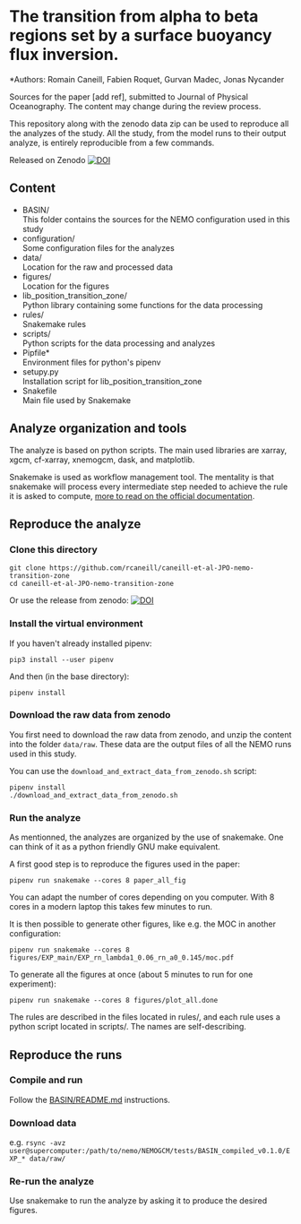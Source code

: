 # The transition from alpha to beta regions set by a surface buoyancy flux inversion.
*Authors: Romain Caneill, Fabien Roquet, Gurvan Madec, Jonas Nycander

Sources for the paper [add ref], submitted to Journal of Physical Oceanography.
The content may change during the review process.

This repository along with the zenodo data zip can be used to reproduce all the analyzes of the study.
All the study, from the model runs to their output analyze, is entirely reproducible from a few commands.

Released on Zenodo
[![DOI](https://zenodo.org/badge/DOI/10.5281/zenodo.5747663.svg)](https://doi.org/10.5281/zenodo.5747663)


## Content

* BASIN/  
  This folder contains the sources for the NEMO configuration used in this study
* configuration/  
  Some configuration files for the analyzes
* data/  
  Location for the raw and processed data
* figures/  
  Location for the figures
* lib_position_transition_zone/  
  Python library containing some functions for the data processing
* rules/  
  Snakemake rules
* scripts/  
  Python scripts for the data processing and analyzes
* Pipfile*  
  Environment files for python's pipenv
* setupy.py  
  Installation script for lib_position_transition_zone
* Snakefile  
  Main file used by Snakemake

## Analyze organization and tools

The analyze is based on python scripts. The main used libraries are xarray, xgcm, cf-xarray, xnemogcm, dask, and matplotlib.

Snakemake is used as workflow management tool.
The mentality is that snakemake will process every intermediate step needed to achieve the rule it is asked to compute,
[more to read on the official documentation](https://snakemake.readthedocs.io).

## Reproduce the analyze

### Clone this directory

```
git clone https://github.com/rcaneill/caneill-et-al-JPO-nemo-transition-zone
cd caneill-et-al-JPO-nemo-transition-zone
```

Or use the release from zenodo:
[![DOI](https://zenodo.org/badge/DOI/10.5281/zenodo.5747663.svg)](https://doi.org/10.5281/zenodo.5747663)

### Install the virtual environment

If you haven't already installed pipenv:
```
pip3 install --user pipenv
```

And then (in the base directory):
```
pipenv install
```

### Download the raw data from zenodo

You first need to download the raw data from zenodo, and unzip the content into the folder `data/raw`.
These data are the output files of all the NEMO runs used in this study.

You can use the `download_and_extract_data_from_zenodo.sh` script:
```
pipenv install
./download_and_extract_data_from_zenodo.sh
```

### Run the analyze

As mentionned, the analyzes are organized by the use of snakemake.
One can think of it as a python friendly GNU make equivalent.

A first good step is to reproduce the figures used in the paper:
```
pipenv run snakemake --cores 8 paper_all_fig
```
You can adapt the number of cores depending on you computer.
With 8 cores in a modern laptop this takes few minutes to run.

It is then possible to generate other figures, like e.g. the MOC in another configuration:
```
pipenv run snakemake --cores 8 figures/EXP_main/EXP_rn_lambda1_0.06_rn_a0_0.145/moc.pdf
```

To generate all the figures at once (about 5 minutes to run for one experiment):
```
pipenv run snakemake --cores 8 figures/plot_all.done
```

The rules are described in the files located in rules/, and each rule uses a python script located in scripts/.
The names are self-describing.

## Reproduce the runs

### Compile and run

Follow the [BASIN/README.md](BASIN/README.md) instructions.

### Download data

e.g. `rsync -avz user@supercomputer:/path/to/nemo/NEMOGCM/tests/BASIN_compiled_v0.1.0/EXP_* data/raw/`

### Re-run the analyze

Use snakemake to run the analyze by asking it to produce the desired figures.